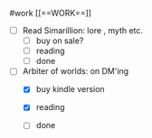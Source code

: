 #work 
[[==WORK==]]

- [ ] Read Simarillion: lore , myth etc.
	- [ ] buy on sale?
	- [ ] reading
	- [ ] done
- [ ] Arbiter of worlds: on DM'ing
	- [x] buy kindle version
	- [x] reading
	- [ ] done

